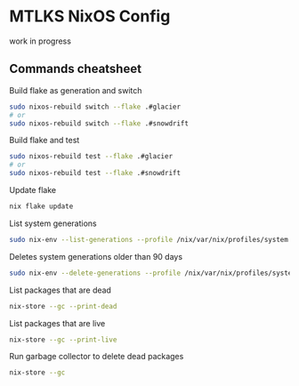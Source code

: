 # MTLKS NixOS Config

work in progress

## Commands cheatsheet

Build flake as generation and switch
```bash
sudo nixos-rebuild switch --flake .#glacier
# or 
sudo nixos-rebuild switch --flake .#snowdrift
```

Build flake and test
```bash
sudo nixos-rebuild test --flake .#glacier
# or 
sudo nixos-rebuild test --flake .#snowdrift
```

Update flake
```bash
nix flake update
```

List system generations
```bash
sudo nix-env --list-generations --profile /nix/var/nix/profiles/system
```

Deletes system generations older than 90 days
```bash
sudo nix-env --delete-generations --profile /nix/var/nix/profiles/system 90d
```

List packages that are dead
```bash
nix-store --gc --print-dead
```

List packages that are live
```bash
nix-store --gc --print-live
```

Run garbage collector to delete dead packages
```bash
nix-store --gc
```